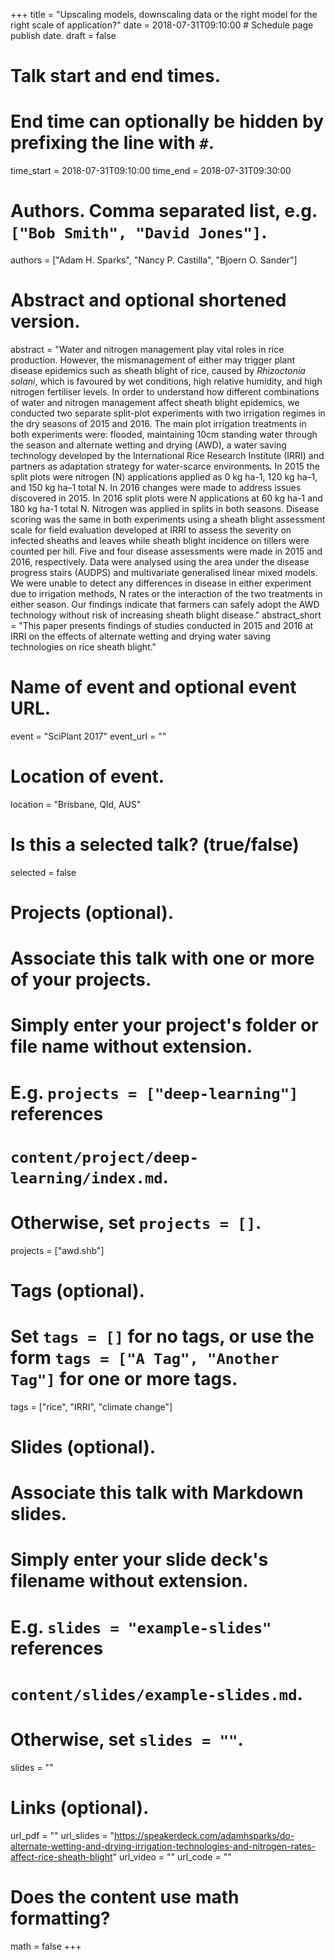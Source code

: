 +++
title = "Upscaling models, downscaling data or the right model for the right scale of application?"
date = 2018-07-31T09:10:00  # Schedule page publish date.
draft = false

# Talk start and end times.
#   End time can optionally be hidden by prefixing the line with `#`.
time_start = 2018-07-31T09:10:00
time_end = 2018-07-31T09:30:00

# Authors. Comma separated list, e.g. `["Bob Smith", "David Jones"]`.
authors = ["Adam H. Sparks", "Nancy P. Castilla", "Bjoern O. Sander"]

# Abstract and optional shortened version.
abstract = "Water and nitrogen management play vital roles in rice production. However, the mismanagement of either may trigger plant disease epidemics such as sheath blight of rice, caused by _Rhizoctonia solani_, which is favoured by wet conditions, high relative humidity, and high nitrogen fertiliser levels. In order to understand how different combinations of water and nitrogen management affect sheath blight epidemics, we conducted two separate split-plot experiments with two irrigation regimes in the dry seasons of 2015 and 2016. The main plot irrigation treatments in both experiments were: flooded, maintaining 10cm standing water through the season and alternate wetting and drying (AWD), a water saving technology developed by the International Rice Research Institute (IRRI) and partners as adaptation strategy for water-scarce environments. In 2015 the split plots were nitrogen (N) applications applied as 0 kg ha-1, 120 kg ha–1, and 150 kg ha–1 total N. In 2016 changes were made to address issues discovered in 2015. In 2016 split plots were N applications at 60 kg ha-1 and 180 kg ha-1 total N. Nitrogen was applied in splits in both seasons. Disease scoring was the same in both experiments using a sheath blight assessment scale for field evaluation developed at IRRI to assess the severity on infected sheaths and leaves while sheath blight incidence on tillers were counted per hill. Five and four disease assessments were made in 2015 and 2016, respectively. Data were analysed using the area under the disease progress stairs (AUDPS) and multivariate generalised linear mixed models. We were unable to detect any differences in disease in either experiment due to irrigation methods, N rates or the interaction of the two treatments in either season. Our findings indicate that farmers can safely adopt the AWD technology without risk of increasing sheath blight disease."
abstract_short = "This paper presents findings of studies conducted in 2015 and 2016 at IRRI on the effects of alternate wetting and drying water saving technologies on rice sheath blight."

# Name of event and optional event URL.
event = "SciPlant 2017"
event_url = ""

# Location of event.
location = "Brisbane, Qld, AUS"

# Is this a selected talk? (true/false)
selected = false

# Projects (optional).
#   Associate this talk with one or more of your projects.
#   Simply enter your project's folder or file name without extension.
#   E.g. `projects = ["deep-learning"]` references 
#   `content/project/deep-learning/index.md`.
#   Otherwise, set `projects = []`.
projects = ["awd.shb"]

# Tags (optional).
#   Set `tags = []` for no tags, or use the form `tags = ["A Tag", "Another Tag"]` for one or more tags.
tags = ["rice", "IRRI", "climate change"]

# Slides (optional).
#   Associate this talk with Markdown slides.
#   Simply enter your slide deck's filename without extension.
#   E.g. `slides = "example-slides"` references 
#   `content/slides/example-slides.md`.
#   Otherwise, set `slides = ""`.
slides = ""

# Links (optional).
url_pdf = ""
url_slides = "https://speakerdeck.com/adamhsparks/do-alternate-wetting-and-drying-irrigation-technologies-and-nitrogen-rates-affect-rice-sheath-blight"
url_video = ""
url_code = ""

# Does the content use math formatting?
math = false
+++
